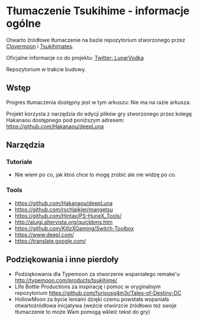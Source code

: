 # Tłumaczenie Tsukihime - informacje ogólne

Otwarto źródłowe tłumaczenie na bazie repozytorium stworzonego przez [Clovermoon](https://twitter.com/CloverMoonTL) i [Tsukihimates](https://twitter.com/tsukihimates).

Oficjalne informacje co do projektu: [Twitter: LunarVodka](https://twitter.com/LunarVodka/)

Repozytorium w trakcie budowy.

## Wstęp

Progres tłumaczenia dostępny jest w tym arkuszu: Nie ma na razie arkusza.

Projekt korzysta z narzędzia do edycji plików gry stworzonego przez kolegę Hakanaou dostępnego pod poniższym adresem:
https://github.com/Hakanaou/deepLuna

## Narzędzia
### Tutoriale
* Nie wiem po co, jak ktoś chce to mogę zrobić ale nie widzę po co.

### Tools
* https://github.com/Hakanaou/deepLuna
* https://github.com/rschlaikjer/mangetsu
* https://github.com/Hintay/PS-HuneX_Tools/
* http://aluigi.altervista.org/quickbms.htm
* https://github.com/KillzXGaming/Switch-Toolbox
* https://www.deepl.com/
* https://translate.google.com/

## Podziękowania i inne pierdoły
* Podziękowania dla Typemoon za stworzenie wspaniałego remake'u http://typemoon.com/products/tsukihime/
* Life Bottle Productions za inspirację i pomoc w oryginalnym repozytorium https://github.com/furiousg4m3r/Tales-of-Destiny-DC
* HollowMoon za bycie leniami dzięki czemu powstała wspaniała otwartoźródłowa inicjatywa (weźcie otwórzcie źródłowo też swoje tłumaczenie to może Wam pomogą wkleić tekst do gry)
